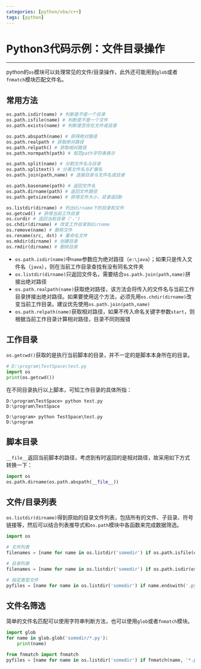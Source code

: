 ```yaml
---
categories: [python/vba/c++]
tags: [python]
---
```


# Python3代码示例：文件目录操作


---

python的`os`模块可以处理常见的文件/目录操作，此外还可能用到`glob`或者`fnmatch`模块匹配文件名。

## 常用方法

```python
os.path.isdir(name) # 判断是不是一个目录
os.path.isfile(name) # 判断是不是一个文件
os.path.exists(name) # 判断是否存在文件或目录

os.path.abspath(name) # 获得绝对路径
os.path.realpath # 获取绝对路径
os.path.relpath() # 获取相对路径
os.path.normpath(path) # 规范path字符串表示

os.path.split(name) # 分割文件名与目录
os.path.splitext() # 分离文件名与扩展名
os.path.join(path,name) # 连接目录与文件名或目录

os.path.basename(path) # 返回文件名
os.path.dirname(path) # 返回文件路径
os.path.getsize(name) # 获得文件大小，目录返回0

os.listdir(dirname) # 列出dirname下的目录和文件
os.getcwd() # 获得当前工作目录
os.curdir # 返回当前目录（'.')
os.chdir(dirname) # 改变工作目录到dirname
os.remove(name) # 删除文件
os.rename(src, dst) # 重命名文件
os.mkdir(dirname) # 创建目录
os.rmdir(dirname) # 删除目录
```

- `os.path.isdir(name)`中`name`参数应为绝对路径（`e:\java`）；如果只是传入文件名（`java`），则在当前工作目录查找有没有同名文件夹
- `os.listdir(dirname)`只返回文件名，需要结合`os.path.join(path,name)`拼接出绝对路径
- `os.path.realpath(name)`获取绝对路径，该方法会将传入的文件名与当前工作目录拼接出绝对路径。如果要使用这个方法，必须先用`os.chdir(dirname)`改变当前工作目录。建议优先使用`os.path.join(path,name)`
- `os.path.relpath(name)`获取相对路径，如果不传入命名关键字参数`start`，则根据当前工作目录计算相对路径，目录不同则报错

## 工作目录

`os.getcwd()`获取的是执行当前脚本的目录，并不一定的是脚本本身所在的目录。

```python
# D:\program\TestSpace\test.py
import os
print(os.getcwd())
```

在不同目录执行以上脚本，可知工作目录的具体所指：

```shell
D:\program\TestSpace> python test.py
D:\program\TestSpace

D:\program> python TestSpace\test.py
D:\program
```

## 脚本目录

`__file__`返回当前脚本的路径，考虑到有时返回的是相对路径，故采用如下方式转换一下：

```python
import os
os.path.dirname(os.path.abspath(__file__))
```

## 文件/目录列表

`os.listdir(dirname)`得到原始的目录文件列表，包括所有的文件、子目录、符号链接等，然后可以结合列表推导式和`os.path`模块中各函数来完成数据筛选。

``` python
import os

# 文件列表
filenames = [name for name in os.listdir('somedir') if os.path.isfile(os.path.join('somedir', name))]

# 目录列表
filenames = [name for name in os.listdir('somedir') if os.path.isdir(os.path.join('somedir', name))]

# 指定类型文件
pyfiles = [name for name in os.listdir('somedir') if name.endswith('.py')]
```


## 文件名筛选

简单的文件名匹配可以使用字符串判断方法，也可以使用`glob`或者`fnmatch`模块。

``` python
import glob
for name in glob.glob('somedir/*.py'):
    print(name)
```


``` python
from fnmatch import fnmatch
pyfiles = [name for name in os.listdir('somedir') if fnmatch(name, '*.py')]
```
